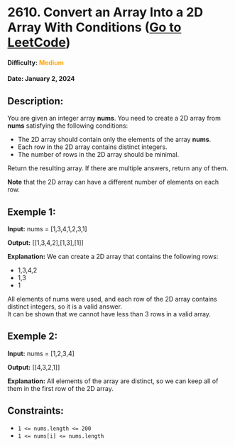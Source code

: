 # **2610. Convert an Array Into a 2D Array With Conditions** ([Go to LeetCode](https://leetcode.com/problems/convert-an-array-into-a-2d-array-with-conditions/))

#### __Difficulty:__ **<span style="color:orange">Medium</span>**

#### __Date__: January 2, 2024
## **Description:**
You are given an integer array __nums__. You need to create a 2D array from __nums__ satisfying the following conditions:

- The 2D array should contain only the elements of the array __nums__.
- Each row in the 2D array contains distinct integers.
- The number of rows in the 2D array should be minimal.

Return the resulting array. If there are multiple answers, return any of them.

__Note__ that the 2D array can have a different number of elements on each row.

## **Exemple 1:**
**Input:** nums = [1,3,4,1,2,3,1]

**Output:** [[1,3,4,2],[1,3],[1]]

**Explanation:** We can create a 2D array that contains the following rows:

- 1,3,4,2
- 1,3
- 1

All elements of nums were used, and each row of the 2D array contains distinct integers, so it is a valid answer. <br/>
It can be shown that we cannot have less than 3 rows in a valid array.

## **Exemple 2:**

**Input:** nums = [1,2,3,4]

**Output:** [[4,3,2,1]]

**Explanation:** All elements of the array are distinct, so we can keep all of them in the first row of the 2D array.

## Constraints:

- `1 <= nums.length <= 200`
- `1 <= nums[i] <= nums.length`
